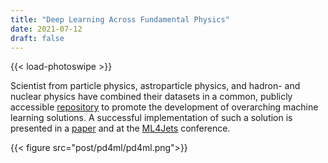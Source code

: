 ```yaml
---
title: "Deep Learning Across Fundamental Physics"
date: 2021-07-12
draft: false
---
```


{{< load-photoswipe >}}

Scientist from particle physics, astroparticle physics, and hadron- and
nuclear physics have combined their datasets in a common, publicly
accessible [repository](https://github.com/erum-data-idt/pd4ml) to promote the development of overarching
machine learning solutions. A successful implementation of such a
solution is presented in a [paper](https://arxiv.org/abs/2107.00656) and at the [ML4Jets](https://indico.cern.ch/event/980214/contributions/4413659/) conference.

{{< figure src="post/pd4ml/pd4ml.png">}}
